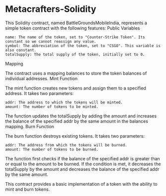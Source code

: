 # Metacrafters-Solidity
This Solidity contract, named BattleGroundsMobileIndia, represents a simple token contract with the following features:
Public Variables

    name: The name of the token, set to "Counter-Strike Token". Its constant so we cannot reassign any value.
    symbol: The abbreviation of the token, set to "CSGO". This variable is also constant.
    totalSupply: The total supply of the token, initially set to 0.

Mapping

The contract uses a mapping balances to store the token balances of individual addresses.
Mint Function

The mint function creates new tokens and assign them to a specified address. It takes two parameters:

    addr: The address to which the tokens will be minted.
    amount: The number of tokens to be minted.

The function updates the totalSupply by adding the amount and increases the balance of the specified addr by the same amount in the balances mapping.
Burn Function

The burn function destroys existing tokens. It takes two parameters:

    addr: The address from which the tokens will be burned.
    amount: The number of tokens to be burned.

The function first checks if the balance of the specified addr is greater than or equal to the amount to be burned. If the condition is met, it decreases the totalSupply by the amount and decreases the balance of the specified addr by the same amount.

This contract provides a basic implementation of a token with the ability to mint and burn tokens.
